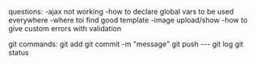 questions:
-ajax not working
-how to declare global vars to be used everywhere
-where toi find good template
-image upload/show
-how to give custom errors with validation

git commands:
    git add
    git commit -m "message"
    git push
    ---
    git log
    git status
